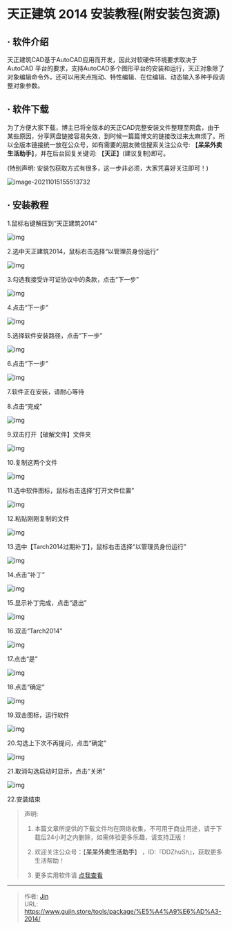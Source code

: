 # 天正建筑 2014 安装教程(附安装包资源)


## · 软件介绍
天正建筑CAD基于AutoCAD应用而开发，因此对软硬件环境要求取决于 AutoCAD 平台的要求，支持AutoCAD多个图形平台的安装和运行，天正对象除了对象编辑命令外，还可以用夹点拖动、特性编辑、在位编辑、动态输入多种手段调整对象参数。

## · 软件下载
为了方便大家下载，博主已将全版本的天正CAD完整安装文件整理至网盘，由于某些原因，分享网盘链接容易失效，到时候一篇篇博文的链接改过来太麻烦了。所以全版本链接统一放在公众号，如有需要的朋友微信搜索关注公众号: 【**呆呆外卖生活助手**】，并在后台回复关键词: 【**天正**】(建议复制)即可。

(特别声明: 安装包获取方式有很多，这一步非必须，大家凭喜好关注即可！)

![image-20211015155513732](https://img.gujin.store/img/image-20211015155513732.png)

## · 安装教程

1.鼠标右键解压到“天正建筑2014”

![img](https://img.gujin.store/img/v2-56715e700cd157da4a42107ffae0023b_720w.png)



2.选中天正建筑2014，鼠标右击选择“以管理员身份运行”

![img](https://img.gujin.store/img/v2-a916cfe5aa66749f4e043fbc7452e5c7_720w.png)



3.勾选我接受许可证协议中的条款，点击“下一步”

![img](https://img.gujin.store/img/v2-900e000d0bce6a5499ab1ef77d1635c4_720w.png)

4.点击“下一步”

![img](https://img.gujin.store/img/v2-cb3b20c800155b37d2dd330c0cd2077f_720w.png)

5.选择软件安装路径，点击“下一步”

![img](https://img.gujin.store/img/v2-d1b1b8a2400ab527fcbbdd437459c997_720w.png)

6.点击“下一步”

![img](https://img.gujin.store/img/v2-6597d58f2e88d15a69fc941487d56292_720w.png)



7.软件正在安装，请耐心等待

8.点击“完成”

![img](https://img.gujin.store/img/v2-53118f9592e99eda10d565fcae4ee015_720w.png)



9.双击打开【破解文件】文件夹

![img](https://img.gujin.store/img/v2-cc778fdf58894c9f59c576fe06647565_720w.png)



10.复制这两个文件

![img](https://img.gujin.store/img/v2-a037852e5665aa6bdfe898690584db37_720w.png)

11.选中软件图标，鼠标右击选择“打开文件位置”

![img](https://img.gujin.store/img/v2-d4096fca5c69688547bd8548f56e0c42_720w.png)

12.粘贴刚刚复制的文件

![img](https://img.gujin.store/img/v2-a02534dc0ef6523cb39bb5413d5cf97b_720w.png)



13.选中【Tarch2014过期补丁】，鼠标右击选择“以管理员身份运行”

![img](https://img.gujin.store/img/v2-5cea564b14e44964fb838ef72ad651a1_720w.png)



14.点击“补丁”

![img](https://img.gujin.store/img/v2-f6990b7aea77bba9ed8927051817bbb1_720w.png)



15.显示补丁完成，点击“退出”

![img](https://img.gujin.store/img/v2-0dbd5e277f3961203169df07d84e2381_720w.png)

16.双击“Tarch2014”

![img](https://img.gujin.store/img/v2-926e7d169c0096febc16bb12beeab886_720w.png)



17.点击“是”

![img](https://img.gujin.store/img/v2-62f1f447807ae536c4e110e34e771d58_720w.png)



18.点击“确定”

![img](https://img.gujin.store/img/v2-101644736659d4824d9d7e6cc007b962_720w.png)



19.双击图标，运行软件

![img](https://img.gujin.store/img/v2-f2b1ad3bfff68f45ffb68afdea42e166_720w.png)



20.勾选上下次不再提问，点击“确定”

![img](https://img.gujin.store/img/v2-ea621821ee19ccede2c8b2601d122f00_720w.png)



21.取消勾选启动时显示，点击“关闭”

![img](https://img.gujin.store/img/v2-670119c26c6a7ca9123b3aca2cf67a5f_720w.png)



22.安装结束




> 声明: 
>
> 1. 本篇文章所提供的下载文件均在网络收集，不可用于商业用途，请于下载后24小时之内删除，如需体验更多乐趣，请支持正版！
>
> 2. 欢迎关注公众号：【**呆呆外卖生活助手**】 ，ID:『DDZhuSh』，获取更多生活帮助！
>
> 3. 更多实用软件请  [点我查看](/tools)

---

> 作者: [Jin](https://img.gujin.store/img/favicon.ico)  
> URL: https://www.gujin.store/tools/package/%E5%A4%A9%E6%AD%A3-2014/  

